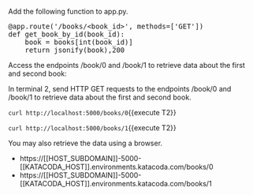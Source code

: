 Add the following function to app.py.

<pre class="file" data-filename="app.py" data-target="insert" data-marker="#TODO-get_book_by_id">
@app.route('/books/&lt;book_id>', methods=['GET'])
def get_book_by_id(book_id):
    book = books[int(book_id)]
    return jsonify(book),200 
</pre>

Access the endpoints /book/0 and /book/1 to retrieve data about the first and second book:

In terminal 2, send HTTP GET requests to the endpoints /book/0 and /book/1  to retrieve data about the first and second book.

`curl http://localhost:5000/books/0`{{execute T2}}

`curl http://localhost:5000/books/1`{{execute T2}}

You may also retrieve the data using a browser.

* https://[[HOST_SUBDOMAIN]]-5000-[[KATACODA_HOST]].environments.katacoda.com/books/0
* https://[[HOST_SUBDOMAIN]]-5000-[[KATACODA_HOST]].environments.katacoda.com/books/1

